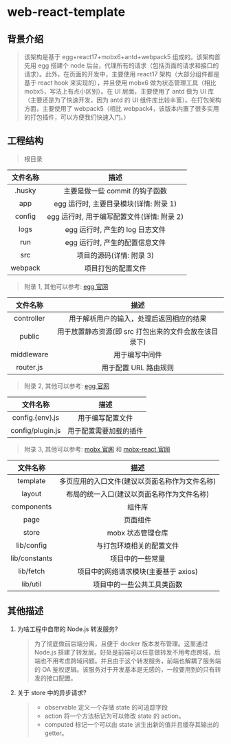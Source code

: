# web-react-template

## 背景介绍

> 该架构是基于 egg+react17+mobx6+antd+webpack5 组成的。该架构首先用 egg 搭建个 node 后台，代理所有的请求（包括页面的请求和接口的请求）。此外，在页面的开发中，主要使用 react17 架构（大部分组件都是基于 react hook 来实现的），并且使用 mobx6 做为状态管理工具（相比 mobx5，写法上有点小区别）。在 UI 层面，主要使用了 antd 做为 UI 库（主要还是为了快速开发，因为 antd 的 UI 组件库比较丰富）。在打包架构方面，主要使用了 webpack5（相比 webpack4，该版本内置了很多实用的打包插件，可以方便我们快速入门。）

## 工程结构

> 根目录

| 文件名称 |                    描述                    |
| :------: | :----------------------------------------: |
|  .husky  |       主要是做一些 commit 的钩子函数       |
|   app    |   egg 运行时, 主要目录模块(详情: 附录 1)   |
|  config  | egg 运行时, 用于编写配置文件(详情: 附录 2) |
|   logs   |      egg 运行时, 产生的 log 日志文件       |
|   run    |       egg 运行时, 产生的配置信息文件       |
|   src    |          项目的源码(详情: 附录 3)          |
| webpack  |             项目打包的配置文件             |

> 附录 1, 其他可以参考: [egg 官网](https://eggjs.org/zh-cn/basics/structure.html)

|  文件名称  |                         描述                          |
| :--------: | :---------------------------------------------------: |
| controller |       用于解析用户的输入，处理后返回相应的结果        |
|   public   | 用于放置静态资源(即 src 打包出来的文件会放在该目录下) |
| middleware |                    用于编写中间件                     |
| router.js  |                 用于配置 URL 路由规则                 |

> 附录 2, 其他可以参考: [egg 官网](https://eggjs.org/zh-cn/basics/structure.html)

|     文件名称     |          描述          |
| :--------------: | :--------------------: |
| config.{env}.js  |    用于编写配置文件    |
| config/plugin.js | 用于配置需要加载的插件 |

> 附录 3, 其他可以参考: [mobx 官网](https://cn.mobx.js.org/) 和 [mobx-react 官网](https://mobx-react.js.org/)

|   文件名称    |                      描述                      |
| :-----------: | :--------------------------------------------: |
|   template    | 多页应用的入口文件(建议以页面名称作为文件名称) |
|    layout     |   布局的统一入口(建议以页面名称作为文件名称)   |
|  components   |                     组件库                     |
|     page      |                    页面组件                    |
|     store     |               mobx 状态管理仓库                |
|  lib/config   |            与打包环境相关的配置文件            |
| lib/constants |                项目中的一些常量                |
|   lib/fetch   |      项目中的网络请求模块(主要基于 axios)      |
|   lib/util    |           项目中的一些公共工具类函数           |

## 其他描述

1. 为啥工程中自带的 Node.js 转发服务?

   > 为了彻底做前后端分离，且便于 docker 版本发布管理。这里通过 Node.js 搭建了转发层。好处是前端可以任意做转发不用考虑跨域，后端也不用考虑跨域问题。并且由于这个转发服务，前端也解耦了服务端的 OA 鉴权逻辑。该服务对于开发基本是无感的，一般要用到的只有转发的接口配置。

2. 关于 store 中的异步请求?
   > - observable 定义一个存储 state 的可追踪字段
   > - action 将一个方法标记为可以修改 state 的 action。
   > - computed 标记一个可以由 state 派生出新的值并且缓存其输出的 getter。
